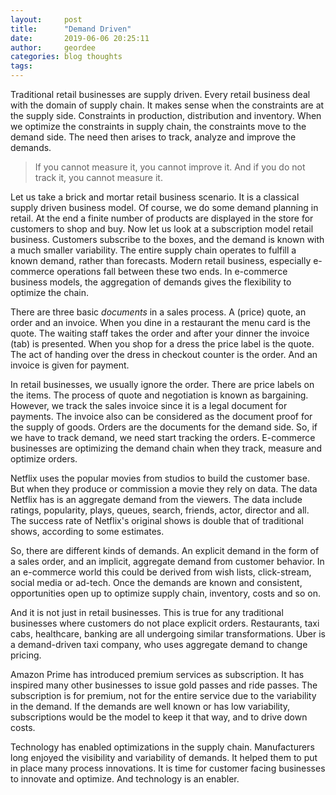 ```yaml
---
layout:     post
title:      "Demand Driven"
date:       2019-06-06 20:25:11
author:     geordee
categories: blog thoughts
tags:       
---
```


Traditional retail businesses are supply driven. Every retail business deal with the domain of supply chain. It makes sense when the constraints are at the supply side. Constraints in production, distribution and inventory. When we optimize the constraints in supply chain, the constraints move to the demand side. The need then arises to track, analyze and improve the demands.

> If you cannot measure it, you cannot improve it. And if you do not track it, you cannot measure it.

Let us take a brick and mortar retail business scenario. It is a classical supply driven business model. Of course, we do some demand planning in retail. At the end a finite number of products are displayed in the store for customers to shop and buy. Now let us look at a subscription model retail business. Customers subscribe to the boxes, and the demand is known with a much smaller variability. The entire supply chain operates to fulfill a known demand, rather than forecasts. Modern retail business, especially e-commerce operations fall between these two ends. In e-commerce business models, the aggregation of demands gives the flexibility to optimize the chain.

There are three basic _documents_ in a sales process. A (price) quote, an order and an invoice. When you dine in a restaurant the menu card is the quote. The waiting staff takes the order and after your dinner the invoice (tab) is presented. When you shop for a dress the price label is the quote. The act of handing over the dress in checkout counter is the order. And an invoice is given for payment.

In retail businesses, we usually ignore the order. There are price labels on the items. The process of quote and negotiation is known as bargaining. However, we track the sales invoice since it is a legal document for payments. The invoice also can be considered as the document proof for the supply of goods. Orders are the documents for the demand side. So, if we have to track demand, we need start tracking the orders. E-commerce businesses are optimizing the demand chain when they track, measure and optimize orders.

Netflix uses the popular movies from studios to build the customer base. But when they produce or commission a movie they rely on data. The data Netflix has is an aggregate demand from the viewers. The data include ratings, popularity, plays, queues, search, friends, actor, director and all. The success rate of Netflix's original shows is double that of traditional shows, according to some estimates.

So, there are different kinds of demands. An explicit demand in the form of a sales order, and an implicit, aggregate demand from customer behavior. In an e-commerce world this could be derived from wish lists, click-stream, social media or ad-tech. Once the demands are known and consistent, opportunities open up to optimize supply chain, inventory, costs and so on.

And it is not just in retail businesses. This is true for any traditional businesses where customers do not place explicit orders. Restaurants, taxi cabs, healthcare, banking are all undergoing similar transformations. Uber is a demand-driven taxi company, who uses aggregate demand to change pricing.

Amazon Prime has introduced premium services as subscription. It has inspired many other businesses to issue gold passes and ride passes. The subscription is for premium, not for the entire service due to the variability in the demand. If the demands are well known or has low variability, subscriptions would be the model to keep it that way, and to drive down costs.

Technology has enabled optimizations in the supply chain. Manufacturers long enjoyed the visibility and variability of demands. It helped them to put in place many process innovations. It is time for customer facing businesses to innovate and optimize. And technology is an enabler.

